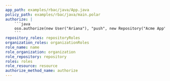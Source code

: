 ```yaml
---
app_path: examples/rbac/java/App.java
policy_path: examples/rbac/java/main.polar
authorize: |
    ```java
    oso.authorize(new User("Ariana"), "push", new Repository("Acme App"));
    ```
repository_roles: repositoryRoles
organization_roles: organizationRoles
role_name: name
role_organization: organization
role_repository: repository
roles: roles
role_resource: resource
authorize_method_name: authorize
---
```

